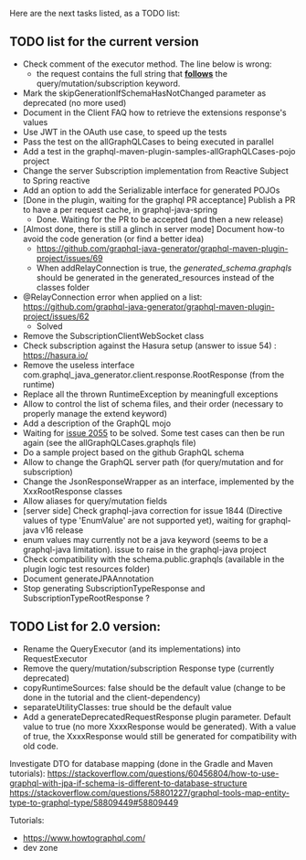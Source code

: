 Here are the next tasks listed, as a TODO list:


## TODO list for the current version
* Check comment of the executor method. The line below is wrong:
    * the request contains the full string that <B><U>follows</U></B> the query/mutation/subscription keyword.<BR/>
* Mark the skipGenerationIfSchemaHasNotChanged parameter as deprecated (no more used)
* Document in the Client FAQ how to retrieve the extensions response's values
* Use JWT in the OAuth use case, to speed up the tests
* Pass the test on the allGraphQLCases to being executed in parallel
* Add a test in the graphql-maven-plugin-samples-allGraphQLCases-pojo project
* Change the server Subscription implementation from Reactive Subject to Spring reactive
* Add an option to add the Serializable interface for generated POJOs
* [Done in the plugin, waiting for the graphql PR acceptance] Publish a PR to have a per request cache, in graphql-java-spring 
    * Done. Waiting for the PR to be accepted (and then a new release)
* [Almost done, there is still a glinch in server mode] Document how-to avoid the code generation (or find a better idea)
    * https://github.com/graphql-java-generator/graphql-maven-plugin-project/issues/69
    * When addRelayConnection is true, the _generated_schema.graphqls_ should be generated in the generated_resources instead of the classes folder
* @RelayConnection error when applied on a list: https://github.com/graphql-java-generator/graphql-maven-plugin-project/issues/62
    * Solved
* Remove the SubscriptionClientWebSocket class
* Check subscription against the Hasura setup (answer to issue 54) : https://hasura.io/
* Remove the useless interface  com.graphql_java_generator.client.response.RootResponse (from the runtime)
* Replace all the thrown RuntimeException by meaningfull exceptions
* Allow to control the list of schema files, and their order (necessary to properly manage the extend keyword)
* Add a description of the GraphQL mojo
* Waiting for [issue 2055](https://github.com/graphql-java/graphql-java/issues/2055) to be solved. Some test cases can then be run again (see the allGraphQLCases.graphqls file)
* Do a sample project based on the github GraphQL schema
* Allow to change the GraphQL server path (for query/mutation and for subscription)
* Change the JsonResponseWrapper as an interface, implemented by the XxxRootResponse classes
* Allow aliases for query/mutation fields
* [server side] Check graphql-java correction for issue 1844 (Directive values of type 'EnumValue' are not supported yet), waiting for graphql-java v16 release
* enum values may currently not be a java keyword (seems to be a graphql-java limitation). issue to raise in the graphql-java project
* Check compatibility with the schema.public.graphqls (available in the plugin logic test resources folder)
* Document generateJPAAnnotation 
* Stop generating SubscriptionTypeResponse and SubscriptionTypeRootResponse ?

## TODO List for 2.0 version:
* Rename the QueryExecutor (and its implementations) into RequestExecutor
* Remove the query/mutation/subscription Response type (currently deprecated)
* copyRuntimeSources: false should be the default value (change to be done in the tutorial and the client-dependency)
* separateUtilityClasses: true should be the default value
* Add a generateDeprecatedRequestResponse plugin parameter. Default value to true (no more XxxxResponse would be generated). With a value of true, the XxxxResponse would still be generated for compatibility with old code.



Investigate DTO for database mapping (done in the Gradle and Maven tutorials):
https://stackoverflow.com/questions/60456804/how-to-use-graphql-with-jpa-if-schema-is-different-to-database-structure
https://stackoverflow.com/questions/58801227/graphql-tools-map-entity-type-to-graphql-type/58809449#58809449


Tutorials:
- https://www.howtographql.com/
- dev zone

